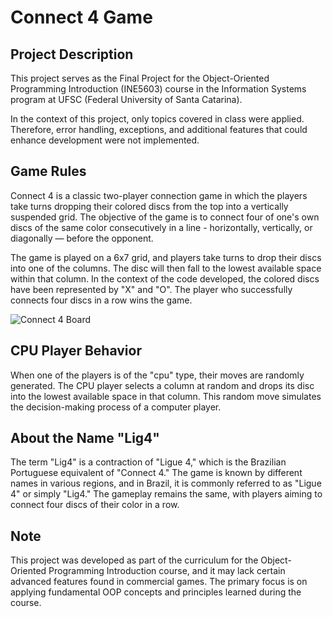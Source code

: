 # Connect 4 Game
## Project Description
This project serves as the Final Project for the Object-Oriented Programming Introduction (INE5603) course in the Information Systems program at UFSC (Federal University of Santa Catarina).

In the context of this project, only topics covered in class were applied. Therefore, error handling, exceptions, and additional features that could enhance development were not implemented.

## Game Rules
Connect 4 is a classic two-player connection game in which the players take turns dropping their colored discs from the top into a vertically suspended grid. The objective of the game is to connect four of one's own discs of the same color consecutively in a line - horizontally, vertically, or diagonally — before the opponent.

The game is played on a 6x7 grid, and players take turns to drop their discs into one of the columns. The disc will then fall to the lowest available space within that column. In the context of the code developed, the colored discs have been represented by "X" and "O". The player who successfully connects four discs in a row wins the game.

![Connect 4 Board](https://a-static.mlcdn.com.br/800x560/jogo-lig-4-estrela-brinquedo-pedagogico-de-raciocinio-logico/fusaogeekpresentes/7947577118/e2818952cce93d04ff112ec1591c6f9c.jpeg)

## CPU Player Behavior 
When one of the players is of the "cpu" type, their moves are randomly generated. The CPU player selects a column at random and drops its disc into the lowest available space in that column. This random move simulates the decision-making process of a computer player.

## About the Name "Lig4"
The term "Lig4" is a contraction of "Ligue 4," which is the Brazilian Portuguese equivalent of "Connect 4." The game is known by different names in various regions, and in Brazil, it is commonly referred to as "Ligue 4" or simply "Lig4." The gameplay remains the same, with players aiming to connect four discs of their color in a row.

## Note
This project was developed as part of the curriculum for the Object-Oriented Programming Introduction course, and it may lack certain advanced features found in commercial games. The primary focus is on applying fundamental OOP concepts and principles learned during the course.
